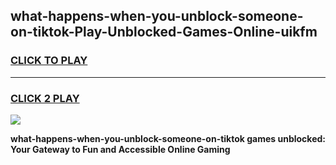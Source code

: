 
## what-happens-when-you-unblock-someone-on-tiktok-Play-Unblocked-Games-Online-uikfm
<h3>
<a href="https://premium76.site?title=what-happens-when-you-unblock-someone-on-tiktok&ref=25A">CLICK TO PLAY</a></h3>
<hr>

<h3>
<a href="https://premium76.site?title=what-happens-when-you-unblock-someone-on-tiktok&ref=25A">CLICK 2 PLAY</a>
  
</h3>

<a href="https://premium76.site?title=what-happens-when-you-unblock-someone-on-tiktok&ref=25A"><img src="https://clearcache.store/games.png"></a>


**what-happens-when-you-unblock-someone-on-tiktok games unblocked: Your Gateway to Fun and Accessible Online Gaming**
